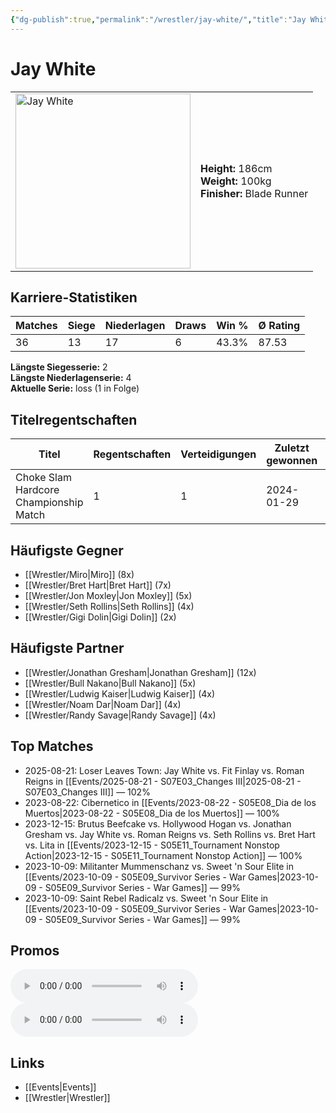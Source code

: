 ```yaml
---
{"dg-publish":true,"permalink":"/wrestler/jay-white/","title":"Jay White","tags":["wrestler"],"noteIcon":""}
---
```



# Jay White

<table>
        <tr>
        <td><img src="/img/user/z_Images/Jay_White.png" width="280" alt="Jay White"></td>
        <td>
        <b>Height:</b> 186cm<br>
        <b>Weight:</b> 100kg<br>
        <b>Finisher:</b> Blade Runner<br>
        </td>
        </tr>
        </table>
        
## Karriere-Statistiken

| Matches | Siege | Niederlagen | Draws | Win % | Ø Rating |
|---------|-------|-------------|-------|-------|-----------|
| 36 | 13 | 17 | 6 | 43.3% | 87.53 |

**Längste Siegesserie:** 2<br>**Längste Niederlagenserie:** 4<br>**Aktuelle Serie:** loss (1 in Folge)

## Titelregentschaften
| Titel | Regentschaften | Verteidigungen | Zuletzt gewonnen | Aktuell |
|-------|---------------|----------------|------------------|---------|
| Choke Slam Hardcore Championship Match | 1 | 1 | 2024-01-29 |  |


## Häufigste Gegner
- [[Wrestler/Miro\|Miro]] (8x)
- [[Wrestler/Bret Hart\|Bret Hart]] (7x)
- [[Wrestler/Jon Moxley\|Jon Moxley]] (5x)
- [[Wrestler/Seth Rollins\|Seth Rollins]] (4x)
- [[Wrestler/Gigi Dolin\|Gigi Dolin]] (2x)

## Häufigste Partner
- [[Wrestler/Jonathan Gresham\|Jonathan Gresham]] (12x)
- [[Wrestler/Bull Nakano\|Bull Nakano]] (5x)
- [[Wrestler/Ludwig Kaiser\|Ludwig Kaiser]] (4x)
- [[Wrestler/Noam Dar\|Noam Dar]] (4x)
- [[Wrestler/Randy Savage\|Randy Savage]] (4x)

## Top Matches
- 2025-08-21: Loser Leaves Town: Jay White vs. Fit Finlay vs. Roman Reigns in [[Events/2025-08-21 - S07E03_Changes III\|2025-08-21 - S07E03_Changes III]] — 102%
- 2023-08-22: Cibernetico in [[Events/2023-08-22 - S05E08_Dia de los Muertos\|2023-08-22 - S05E08_Dia de los Muertos]] — 100%
- 2023-12-15: Brutus Beefcake vs. Hollywood Hogan vs. Jonathan Gresham vs. Jay White vs. Roman Reigns vs. Seth Rollins vs. Bret Hart vs. Lita in [[Events/2023-12-15 - S05E11_Tournament Nonstop Action\|2023-12-15 - S05E11_Tournament Nonstop Action]] — 100%
- 2023-10-09: Militanter Mummenschanz vs. Sweet 'n Sour Elite in [[Events/2023-10-09 - S05E09_Survivor Series - War Games\|2023-10-09 - S05E09_Survivor Series - War Games]] — 99%
- 2023-10-09: Saint Rebel Radicalz vs. Sweet 'n Sour Elite in [[Events/2023-10-09 - S05E09_Survivor Series - War Games\|2023-10-09 - S05E09_Survivor Series - War Games]] — 99%


## Promos

<audio controls>
  <source src="z_Audio/2025-08-12_Promo_Jay_White 1.mp3" type="audio/mpeg">
  Dein Browser unterstützt das Audio-Element nicht.
</audio>

<audio controls>
  <source src="z_Audio/2025-08-12_Promo_Jay_White 2.mp3" type="audio/mpeg">
  Dein Browser unterstützt das Audio-Element nicht.
</audio>

## Links
- [[Events\|Events]]
- [[Wrestler\|Wrestler]]
